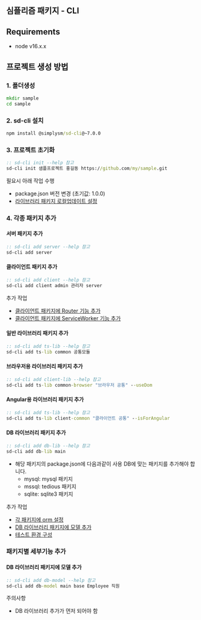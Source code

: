 ## 심플리즘 패키지 - CLI

## Requirements

* node v16.x.x

## 프로젝트 생성 방법

### 1. 폴더생성

``` bat
mkdir sample 
cd sample
```

### 2. sd-cli 설치

``` bat
npm install @simplysm/sd-cli@~7.0.0
```

### 3. 프로젝트 초기화

``` bat
:: sd-cli init --help 참고
sd-cli init 샘플프로젝트 홍길동 https://github.com/my/sample.git
```

필요시 아래 작업 수행
* package.json 버전 변경 (초기값: 1.0.0)
* [라이브러리 패키지 로컬업데이트 설정](docs/lib-local-update.md) 

### 4. 각종 패키지 추가

#### 서버 패키지 추가

``` bat
:: sd-cli add server --help 참고
sd-cli add server
```

#### 클라이언트 패키지 추가

``` bat
:: sd-cli add client --help 참고
sd-cli add client admin 관리자 server
```

추가 작업
* [클라이언트 패키지에 Router 기능 추가](docs/client-router.md)
* [클라이언트 패키지에 ServiceWorker 기능 추가](docs/client-sw.md)

#### 일반 라이브러리 패키지 추가

``` bat
:: sd-cli add ts-lib --help 참고
sd-cli add ts-lib common 공통모듈
```

#### 브라우저용 라이브러리 패키지 추가

``` bat
:: sd-cli add client-lib --help 참고
sd-cli add ts-lib common-browser "브라우저 공통" --useDom
```

#### Angular용 라이브러리 패키지 추가

``` bat
:: sd-cli add ts-lib --help 참고
sd-cli add ts-lib client-common "클라이언트 공통" --isForAngular
```

#### DB 라이브러리 패키지 추가

``` bat
:: sd-cli add db-lib --help 참고
sd-cli add db-lib main
```

* 해당 패키지의 package.json에 다음과같이 사용 DB에 맞는 패키지를 추가해야 합니다.
  * mysql: mysql 패키지
  * mssql: tedious 패키지
  * sqlite: sqlite3 패키지

추가 작업
* [각 패키지에 orm 설정](docs/conf-orm.md)
* [DB 라이브러리 패키지에 모델 추가](#DB-라이브러리-패키지에-모델-추가)
* [테스트 환경 구성](docs/add-tests.md)

### 패키지별 세부기능 추가

#### DB 라이브러리 패키지에 모델 추가

``` bat
:: sd-cli add db-model --help 참고
sd-cli add db-model main base Employee 직원
```

주의사항
* DB 라이브러리 추가가 먼저 되어야 함
